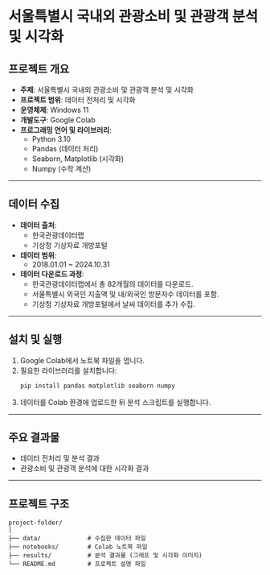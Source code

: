 
# 서울특별시 국내외 관광소비 및 관광객 분석 및 시각화

## 프로젝트 개요
- **주제**: 서울특별시 국내외 관광소비 및 관광객 분석 및 시각화
- **프로젝트 범위**: 데이터 전처리 및 시각화
- **운영체제**: Windows 11
- **개발도구**: Google Colab
- **프로그래밍 언어 및 라이브러리**:
  - Python 3.10
  - Pandas (데이터 처리)
  - Seaborn, Matplotlib (시각화)
  - Numpy (수학 계산)

---

## 데이터 수집
- **데이터 출처**:
  - 한국관광데이터랩
  - 기상청 기상자료 개방포털
- **데이터 범위**:
  - 2018.01.01 ~ 2024.10.31
- **데이터 다운로드 과정**:
  - 한국관광데이터랩에서 총 82개월의 데이터를 다운로드.
  - 서울특별시 외국인 지출액 및 내/외국인 방문자수 데이터를 포함.
  - 기상청 기상자료 개방포털에서 날씨 데이터를 추가 수집.

---

## 설치 및 실행
1. Google Colab에서 노트북 파일을 엽니다.
2. 필요한 라이브러리를 설치합니다:
   ```bash
   pip install pandas matplotlib seaborn numpy
   ```
3. 데이터를 Colab 환경에 업로드한 뒤 분석 스크립트를 실행합니다.

---

## 주요 결과물
- 데이터 전처리 및 분석 결과
- 관광소비 및 관광객 분석에 대한 시각화 결과

---

## 프로젝트 구조
```
project-folder/
│
├── data/             # 수집한 데이터 파일
├── notebooks/        # Colab 노트북 파일
├── results/          # 분석 결과물 (그래프 및 시각화 이미지)
└── README.md         # 프로젝트 설명 파일
```

